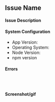 ## Issue Name
<!-- Whats this issue about? -->

#### Issue Description
<!-- What did you do? -->
<!-- What did you expect to happen? -->
<!-- What actually happened? -->

#### System Configuration
<!-- Describe your workspace in which you are having issues-->

* App Version:
* Operating System:
* Node Version:
* npm version

#### Errors
<!-- These are commonly found in the console -->
```shell



```
#### Screenshot/gif
<!-- Add a screenshot or gif of your issue -->
<!-- Easy way to make a gif: https://github.com/wulkano/kap -->
